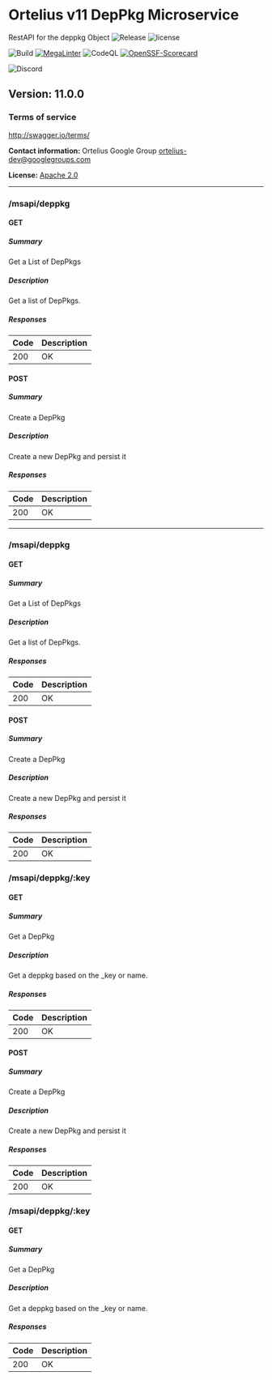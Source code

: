 # Ortelius v11 DepPkg Microservice
RestAPI for the deppkg Object
![Release](https://img.shields.io/github/v/release/ortelius/scec-deppkg?sort=semver)
![license](https://img.shields.io/github/license/ortelius/scec-deppkg)

![Build](https://img.shields.io/github/actions/workflow/status/ortelius/scec-deppkg/build-push-chart.yml)
[![MegaLinter](https://github.com/ortelius/scec-deppkg/workflows/MegaLinter/badge.svg?branch=main)](https://github.com/ortelius/scec-deppkg/actions?query=workflow%3AMegaLinter+branch%3Amain)
![CodeQL](https://github.com/ortelius/scec-deppkg/workflows/CodeQL/badge.svg)
[![OpenSSF-Scorecard](https://api.securityscorecards.dev/projects/github.com/ortelius/scec-deppkg/badge)](https://api.securityscorecards.dev/projects/github.com/ortelius/scec-deppkg)

![Discord](https://img.shields.io/discord/722468819091849316)

## Version: 11.0.0

### Terms of service
<http://swagger.io/terms/>

**Contact information:**
Ortelius Google Group
ortelius-dev@googlegroups.com

**License:** [Apache 2.0](http://www.apache.org/licenses/LICENSE-2.0.html)

---
### /msapi/deppkg

#### GET
##### Summary

Get a List of DepPkgs

##### Description

Get a list of DepPkgs.

##### Responses

| Code | Description |
|------|-------------|
| 200  | OK          |

#### POST
##### Summary

Create a DepPkg

##### Description

Create a new DepPkg and persist it

##### Responses

| Code | Description |
|------|-------------|
| 200  | OK          |

---
### /msapi/deppkg

#### GET
##### Summary

Get a List of DepPkgs

##### Description

Get a list of DepPkgs.

##### Responses

| Code | Description |
|------|-------------|
| 200  | OK          |

#### POST
##### Summary

Create a DepPkg

##### Description

Create a new DepPkg and persist it

##### Responses

| Code | Description |
|------|-------------|
| 200  | OK          |

### /msapi/deppkg/:key

#### GET
##### Summary

Get a DepPkg

##### Description

Get a deppkg based on the _key or name.

##### Responses

| Code | Description |
| ---- | ----------- |
| 200 | OK |

#### POST
##### Summary

Create a DepPkg

##### Description

Create a new DepPkg and persist it

##### Responses

| Code | Description |
|------|-------------|
| 200  | OK          |

### /msapi/deppkg/:key

#### GET
##### Summary

Get a DepPkg

##### Description

Get a deppkg based on the _key or name.

##### Responses

| Code | Description |
|------|-------------|
| 200  | OK          |
